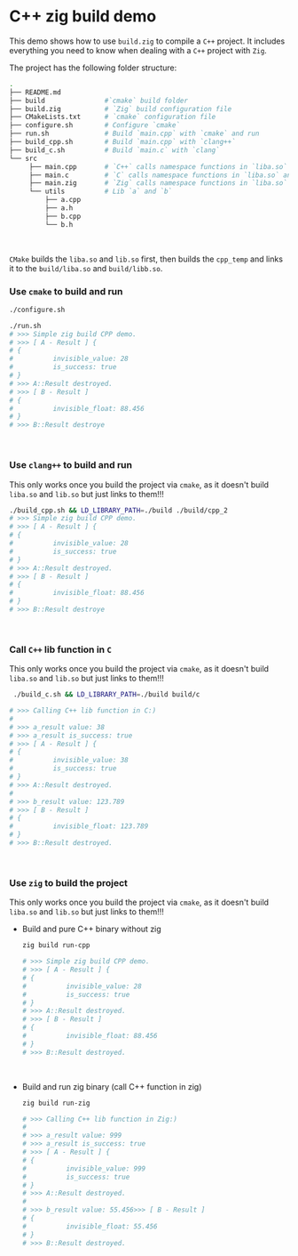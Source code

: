 # C++ zig build demo

This demo shows how to use `build.zig` to compile a `C++` project. It includes
everything you need to know when dealing with a `C++` project with `Zig`.

The project has the following folder structure:

```bash
.
├── README.md
├── build               #`cmake` build folder
├── build.zig           # `Zig` build configuration file
├── CMakeLists.txt      # `cmake` configuration file
├── configure.sh        # Configure `cmake`
├── run.sh              # Build `main.cpp` with `cmake` and run
├── build_cpp.sh        # Build `main.cpp` with `clang++`
├── build_c.sh          # Build `main.c` with `clang`
└── src
     ├── main.cpp       # `C++` calls namespace functions in `liba.so` and `lib.so`
     ├── main.c         # `C` calls namespace functions in `liba.so` and `lib.so`
     ├── main.zig       # `Zig` calls namespace functions in `liba.so` and `lib.so`
     └── utils          # Lib `a` and `b`
         ├── a.cpp
         ├── a.h
         ├── b.cpp
         └── b.h
```

</br>

`CMake` builds the `liba.so` and `lib.so` first, then builds the `cpp_temp`
and links it to the `build/liba.so`  and `build/libb.so`.

### Use `cmake` to build and run

```bash
./configure.sh

./run.sh
# >>> Simple zig build CPP demo.
# >>> [ A - Result ] {
# {
#          invisible_value: 28
#          is_success: true
# }
# >>> A::Result destroyed.
# >>> [ B - Result ]
# {
#          invisible_float: 88.456
# }
# >>> B::Result destroye
```

</br>

### Use `clang++` to build and run

This only works once you build the project via `cmake`, as it doesn't build
`liba.so` and `lib.so` but just links to them!!!

```bash
./build_cpp.sh && LD_LIBRARY_PATH=./build ./build/cpp_2
# >>> Simple zig build CPP demo.
# >>> [ A - Result ] {
# {
#          invisible_value: 28
#          is_success: true
# }
# >>> A::Result destroyed.
# >>> [ B - Result ]
# {
#          invisible_float: 88.456
# }
# >>> B::Result destroye
```

</br>

### Call `C++` lib function in `C`

This only works once you build the project via `cmake`, as it doesn't build
`liba.so` and `lib.so` but just links to them!!!

```bash
 ./build_c.sh && LD_LIBRARY_PATH=./build build/c

# >>> Calling C++ lib function in C:)
#
# >>> a_result value: 38
# >>> a_result is_success: true
# >>> [ A - Result ] {
# {
#          invisible_value: 38
#          is_success: true
# }
# >>> A::Result destroyed.
#
# >>> b_result value: 123.789
# >>> [ B - Result ]
# {
#          invisible_float: 123.789
# }
# >>> B::Result destroyed.
```

</br>

### Use `zig` to build the project

This only works once you build the project via `cmake`, as it doesn't build
`liba.so` and `lib.so` but just links to them!!!

- Build and pure C++ binary without zig

    ```bash
    zig build run-cpp

    # >>> Simple zig build CPP demo.
    # >>> [ A - Result ] {
    # {
    #          invisible_value: 28
    #          is_success: true
    # }
    # >>> A::Result destroyed.
    # >>> [ B - Result ]
    # {
    #          invisible_float: 88.456
    # }
    # >>> B::Result destroyed.
    ```

    </br>

- Build and run zig binary (call C++ function in zig)

    ```bash
    zig build run-zig

    # >>> Calling C++ lib function in Zig:)
    #
    # >>> a_result value: 999
    # >>> a_result is_success: true
    # >>> [ A - Result ] {
    # {
    #          invisible_value: 999
    #          is_success: true
    # }
    # >>> A::Result destroyed.
    #
    # >>> b_result value: 55.456>>> [ B - Result ]
    # {
    #          invisible_float: 55.456
    # }
    # >>> B::Result destroyed.
    ```

    </br>


